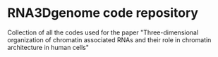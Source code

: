 # RNA3Dgenome code repository

Collection of all the codes used for the paper "Three-dimensional organization of chromatin associated RNAs and their role in chromatin architecture in human cells"
